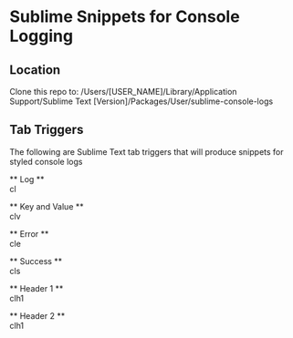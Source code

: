 # Sublime Snippets for Console Logging

## Location
Clone this repo to:
/Users/[USER_NAME]/Library/Application Support/Sublime Text [Version]/Packages/User/sublime-console-logs

## Tab Triggers
The following are Sublime Text tab triggers that will produce snippets for styled console logs

** Log **<br />
cl

** Key and Value **<br />
clv

** Error **<br />
cle

** Success **<br />
cls

** Header 1 **<br />
clh1

** Header 2 **<br />
clh1
